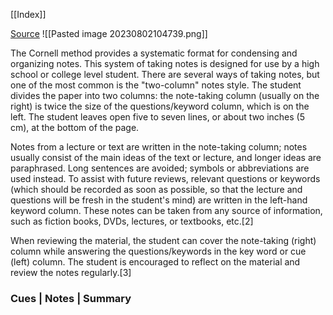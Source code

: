 [[Index]]


[Source](https://lsc.cornell.edu/how-to-study/taking-notes/cornell-note-taking-system/)
![[Pasted image 20230802104739.png]]

The Cornell method provides a systematic format for condensing and organizing notes. This system of taking notes is designed for use by a high school or college level student. There are several ways of taking notes, but one of the most common is the "two-column" notes style. The student divides the paper into two columns: the note-taking column (usually on the right) is twice the size of the questions/keyword column, which is on the left. The student leaves open five to seven lines, or about two inches (5 cm), at the bottom of the page.

Notes from a lecture or text are written in the note-taking column; notes usually consist of the main ideas of the text or lecture, and longer ideas are paraphrased. Long sentences are avoided; symbols or abbreviations are used instead. To assist with future reviews, relevant questions or keywords (which should be recorded as soon as possible, so that the lecture and questions will be fresh in the student's mind) are written in the left-hand keyword column. These notes can be taken from any source of information, such as fiction books, DVDs, lectures, or textbooks, etc.[2]

When reviewing the material, the student can cover the note-taking (right) column while answering the questions/keywords in the key word or cue (left) column. The student is encouraged to reflect on the material and review the notes regularly.[3]
###  Cues | Notes | Summary



